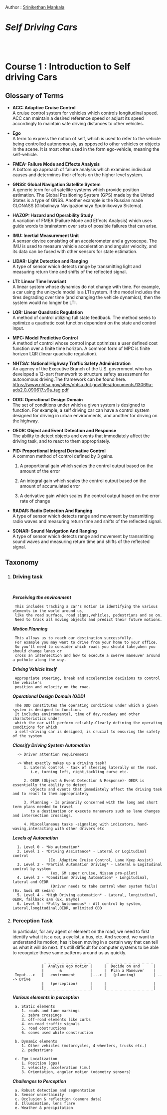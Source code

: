 Author : [Srinikethan Mankala
](sriz1392@gmail.com)
#  *Self Driving Cars* 
<br></br>

<H1> Course 1 : Introduction to Self driving Cars</H1>

## Glossary of Terms

* __ACC: Adaptive Cruise Control__</br>
    A cruise control system for vehicles which controls longitudinal speed. ACC can maintain a desired reference speed or adjust its speed accordingly to maintain safe driving distances to other vehicles.

* __Ego__</br>
    A term to express the notion of self, which is used to refer to the vehicle being controlled autonomously, as opposed to other vehicles or objects in the scene. It is most often used in the form ego-vehicle, meaning the self-vehicle.

* __FMEA: Failure Mode and Effects Analysis__</br>
    A bottom up approach of failure analysis which examines individual causes and determines their effects on the higher level system.

* __GNSS: Global Navigation Satellite System__</br>
    A generic term for all satellite systems which provide position estimation. The Global Positioning System (GPS) made by the United States is a type of GNSS. Another example is the Russian made GLONASS (Globalnaya Navigazionnaya Sputnikovaya Sistema).

* __HAZOP: Hazard and Operability Study__</br>
    A variation of FMEA (Failure Mode and Effects Analysis) which uses guide words to brainstorm over sets of possible failures that can arise.

* __IMU: Inertial Measurement Unit__</br>
    A sensor device consisting of an accelerometer and a gyroscope. The IMU is used to measure vehicle acceleration and angular velocity, and its data can be fused with other sensors for state estimation.

* __LIDAR: Light Detection and Ranging__ </br>
    A type of sensor which detects range by transmitting light and measuring return time and shifts of the reflected signal.

* __LTI: Linear Time Invariant__</br>
    A linear system whose dynamics do not change with time. For example, a car using the unicycle model is a LTI system. If the model includes the tires degrading over time (and changing the vehicle dynamics), then the system would no longer be LTI.

* __LQR: Linear Quadratic Regulation__</br>
    A method of control utilizing full state feedback. The method seeks to optimize a quadratic cost function dependent on the state and control input.

* __MPC: Model Predictive Control__</br>
    A method of control whose control input optimizes a user defined cost function over a finite time horizon. A common form of MPC is finite horizon LQR (linear quadratic regulation).

* __NHTSA: National Highway Traffic Safety Administration__</br>
    An agency of the Executive Branch of the U.S. government who has developed a 12-part framework to structure safety assessment for
    autonomous driving.The framework can be found here. </br>
    https://www.nhtsa.gov/sites/nhtsa.dot.gov/files/documents/13069a-ads2.0_090617_v9a_tag.pdf

* __ODD: Operational Design Domain__</br>
    The set of conditions under which a given system is designed to function. For example, a self driving car can have a control system designed for driving in urban environments, and another for driving on the highway.

* __OEDR: Object and Event Detection and Response__</br>
    The ability to detect objects and events that immediately affect the driving task, and to react to them appropriately.

* __PID: Proportional Integral Derivative Control__</br>
    A common method of control defined by 3 gains.

    1) A proportional gain which scales the control output based on the amount of the error

    2) An integral gain which scales the control output based on the amount of accumulated error

    3) A derivative gain which scales the control output based on the error rate of change

* __RADAR: Radio Detection And Ranging__</br>
    A type of sensor which detects range and movement by transmitting radio waves and measuring return time and shifts of the reflected signal.

* __SONAR: Sound Navigation And Ranging__ </br>
    A type of sensor which detects range and movement by transmitting sound waves and measuring return time and shifts of the reflected signal.




## Taxonomy

1. <H3>Driving task</H3>  </br>   

    ___Perceiving the environment___
    >>
        This includes tracking a car's motion in identifying the various elements in the world around us,
        like the road surface, road signs,vehicles, pedestrians and so on. 
        Need to track all moving objects and predict their future motions.
    >>


    ___Motion Planning___
    >>
        This allows us to reach our destination successfully. 
        For example you may want to drive from your home to your office. 
        So you'll need to consider which roads you should take,when you should change lanes or 
        cross an intersection and how to execute a swerve maneuver around a pothole along the way.
    >>


    ___Driving Vehicle itself___
    >>
        Appropriate steering, break and acceleration decisions to control the vehicle's 
        position and velocity on the road. 
    >>

    ___Operational Design Domain (ODD)___
    >>
        The ODD constitutes the operating conditions under which a given system is designed to function. 
        It includes environmental, time of day,roadway and other characteristics under 
        which the car will perform reliably.Clearly defining the operating conditions for which 
        a self-driving car is designed, is crucial to ensuring the safety of the system
    >>

    ___Classify Driving System Automation___
    >>
         -> Driver attention requirements
  
         -> What exactly makes up a driving task?
            1. Lateral control - task of steering laterally on the road.
               i.e, turning left, right,tackling curve etc.

            2. OEDR (Object & Event Detection & Response)- OEDR is essentially the ability to detect 
               objects and events that immediately affect the driving task and to react to them appropriately

            3. Planning - Is primarily concerned with the long and short term plans needed to travel
               to a destination or execute maneuvers such as lane changes and intersection crossings.

            4. Miscellaneous tasks -signaling with indicators, hand-waving,interacting with other drivers etc
    >>


    ___Levels of Automation___
    >>
         1. Level 0 - *No automation*
         2. Level 1 - *Driving Assistance* - Lateral or Logitudinal control 
                       (Ex. Adaptive Cruise Control, Lane Keep Assist)
         3. Level 2 - *Partial Automation Driving* - Lateral & Logitudinal control by system
                        (ex. GM super cruise, Nissan pro-pilot)
         4. Level 3 - *Condition Driving Automation* - Longitudinal, lateral and OEDR 
                        (Driver needs to take control when system fails)(Ex. Audi A8 sedan)
         5. Level 4 - *High Driving automation* - Lateral, longitudinal, OEDR, fallback s/m (Ex. Waymo)
         6. Level 5 - *Fully Autonomous* - All control by system, Lateral,longitudinal,OEDR, unlimited ODD
    >>


2. <H3> Perception Task </H3>

    In particular, for any agent or element on the road, we need to first identify what it is; a car, a cyclist, a bus, etc. And second, we want to understand its motion; has it been moving in a certain way that can tell us what it will do next. It's still difficult for computer systems to be able to recognize these same patterns around us as quickly. </br>
    >>
                     _ _ _ _ _ _ _ _ _ _ _       _ _ _ _ _ _ _ _ _ _ _
                    |  Analyze ego motion |     |  Decide on and      |
                    |       &             |     |  Plan a Maneuver    |
        Input--->   |   environment       |---> |   (planning)        | ---> Drive
                    |   (perception)      |     |                     |
                    |_ _ _ _ _ _ _ _ _ _ _|     |_ _ _ _ _ _ _ _ _ _ _|
    >>


    ___Various elements in perception___
    >>
        a. Static elements
           1. roads and lane markings
           2. zebra crossings
           3. off-road elements like curbs
           4. on-road traffic signals 
           5. road obstructions
           6. cones used while construction
    
        b. Dynamic elements
           1. Other vehicles (motorcycles, 4 wheelers, trucks etc.)
           2. pedestrians
    
        c. Ego Localization
           1. Position (gps)
           2. velocity, acceleration (imu)
           3. Orientation, angular motion (odometry sensors)
    >>

    ___Challenges to Perception___
    >>
        a. Robust detection and segmentation
        b. Sensor uncertainity
        c. Occlusion & reflection (camera data)
        d. Illumination, lens flare
        e. Weather & precipitation
    >>